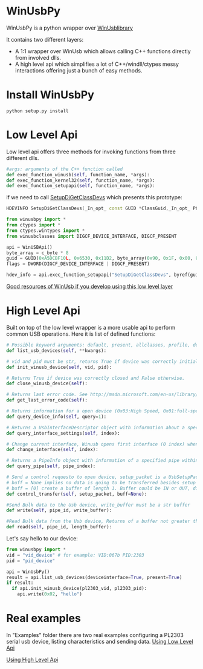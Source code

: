 WinUsbPy
========

WinUsbPy is a python wrapper over [WinUsblibrary](http://msdn.microsoft.com/en-us/library/windows/hardware/ff540196%28v=vs.85%29.aspx)

It contains two different layers:

- A 1:1 wrapper over WinUsb which allows calling C++ functions directly from involved dlls.
- A high level api which simplifies a lot of C++/windll/ctypes messy interactions offering just a bunch of easy methods.

Install WinUsbPy
========
~~~
python setup.py install
~~~

Low Level Api
========
Low level api offers three methods for invoking functions from three different dlls.

``` python
#args: arguments of the C++ function called
def exec_function_winusb(self, function_name, *args):
def exec_function_kernel32(self, function_name, *args):
def exec_function_setupapi(self, function_name, *args):
```

if we need to call [SetupDiGetClassDevs](http://msdn.microsoft.com/en-us/library/windows/hardware/ff551069%28v=vs.85%29.aspx) which presents this prototype:

``` c++
HDEVINFO SetupDiGetClassDevs(_In_opt_ const GUID *ClassGuid,_In_opt_ PCTSTR Enumerator,_In_opt_ HWND hwndParent,_In_ DWORD Flags);
```

``` python
from winusbpy import *
from ctypes import *
from ctypes.wintypes import *
from winusbclasses import DIGCF_DEVICE_INTERFACE, DIGCF_PRESENT

api = WinUSBApi()
byte_array = c_byte * 8
guid = GUID(0xA5DCBF10L, 0x6530, 0x11D2, byte_array(0x90, 0x1F, 0x00, 0xC0, 0x4F, 0xB9, 0x51, 0xED))
flags = DWORD(DIGCF_DEVICE_INTERFACE | DIGCF_PRESENT)

hdev_info = api.exec_function_setupapi("SetupDiGetClassDevs", byref(guid), None, None, flags)
```

[Good resources of WinUsb if you develop using this low level layer](http://msdn.microsoft.com/en-us/library/windows/hardware/ff540174(v=vs.85).aspx)

High Level Api
========
Built on top of the low level wrapper is a more usable api to perform common USB operations. Here it is list of defined functions:

``` python
# Possible keyword arguments: default, present, allclasses, profile, deviceinterface (Boolean), Usually called as follows list_usb_devices(deviceinterface=True, present=True)
def list_usb_devices(self, **kwargs):

# vid and pid must be str, returns True if device was correctly initialized and False otherwise
def init_winusb_device(self, vid, pid): 

# Returns True if device was correctly closed and False otherwise.
def close_winusb_device(self):

# Returns last error code. See http://msdn.microsoft.com/en-us/library/windows/desktop/ms681382%28v=vs.85%29.aspx
def get_last_error_code(self):

# Returns information for a open device (0x03:High Speed, 0x01:full-speed or lower), query=1 in order to get USB speed.
def query_device_info(self, query=1):

# Returns a UsbInterfaceDescriptor object with information about a specified interface
def query_interface_settings(self, index):

# Change current interface, Winusb opens first interface (0 index) when a device is initialized
def change_interface(self, index):

# Returns a PipeInfo object with information of a specified pipe within current interface
def query_pipe(self, pipe_index):

# Send a control requesto to open device, setup_packet is a UsbSetupPacket object.
# buff = None implies no data is going to be transferred besides setup packet
# buff = [0] create a buffer of length 1. Buffer could be IN or OUT, direction is defined in setup packet
def control_transfer(self, setup_packet, buff=None):

#Send Bulk data to the Usb device, write_buffer must be a str buffer
def write(self, pipe_id, write_buffer):

#Read Bulk data from the Usb device, Returns of a buffer not greater than length_buffer length
def read(self, pipe_id, length_buffer):
```

Let's say hello to our device:

``` python
from winusbpy import *
vid = "vid_device" # for example: VID:067b PID:2303
pid = "pid_device"

api = WinUsbPy()
result = api.list_usb_devices(deviceinterface=True, present=True)
if result:
  if api.init_winusb_device(pl2303_vid, pl2303_pid):
    api.write(0x02, "hello")
```

Real examples
========
In "Examples" folder there are two real examples configuring a PL2303 serial usb device, listing characteristics and sending data.
[Using Low Level Api](https://github.com/felHR85/WinUsbPy/blob/master/winusbpy/examples/winusbtest.py)

[Using High Level Api](https://github.com/felHR85/WinUsbPy/blob/master/winusbpy/examples/winusbtest2.py)




